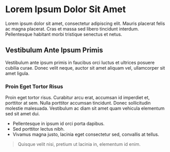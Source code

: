 # Lorem Ipsum Dolor Sit Amet

Lorem ipsum dolor sit amet, consectetur adipiscing elit. Mauris placerat felis ac magna placerat.
Cras et massa sed libero tincidunt interdum. Pellentesque habitant morbi tristique senectus et netus.

## Vestibulum Ante Ipsum Primis

Vestibulum ante ipsum primis in faucibus orci luctus et ultrices posuere cubilia curae.
Donec velit neque, auctor sit amet aliquam vel, ullamcorper sit amet ligula.

### Proin Eget Tortor Risus

Proin eget tortor risus. Curabitur arcu erat, accumsan id imperdiet et, porttitor at sem.
Nulla porttitor accumsan tincidunt. Donec sollicitudin molestie malesuada.
Vestibulum ac diam sit amet quam vehicula elementum sed sit amet dui.

- Pellentesque in ipsum id orci porta dapibus.
- Sed porttitor lectus nibh.
- Vivamus magna justo, lacinia eget consectetur sed, convallis at tellus.

> Quisque velit nisi, pretium ut lacinia in, elementum id enim.